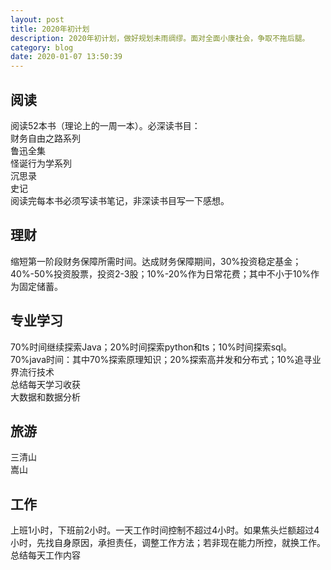 ```yaml
---
layout: post
title: 2020年初计划
description: 2020年初计划，做好规划未雨绸缪。面对全面小康社会，争取不拖后腿。
category: blog
date: 2020-01-07 13:50:39
---
```


## 阅读
阅读52本书（理论上的一周一本）。必深读书目：   
财务自由之路系列  
鲁迅全集  
怪诞行为学系列  
沉思录  
史记   
阅读完每本书必须写读书笔记，非深读书目写一下感想。

## 理财
缩短第一阶段财务保障所需时间。达成财务保障期间，30%投资稳定基金；40%-50%投资股票，投资2-3股；10%-20%作为日常花费；其中不小于10%作为固定储蓄。

## 专业学习
70%时间继续探索Java；20%时间探索python和ts；10%时间探索sql。  
70%java时间：其中70%探索原理知识；20%探索高并发和分布式；10%追寻业界流行技术  
总结每天学习收获  
大数据和数据分析

## 旅游
三清山  
嵩山

## 工作
上班1小时，下班前2小时。一天工作时间控制不超过4小时。如果焦头烂额超过4小时，先找自身原因，承担责任，调整工作方法；若非现在能力所控，就换工作。   
总结每天工作内容









































